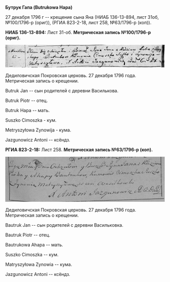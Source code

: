 **Бутрук Гапа (Butrukowa Hapa)**

27 декабря 1796 г -- крещение сына Яна (НИАБ 136-13-894, лист 31об,
№100/1796-р (ориг)), (РГИА 823-2-18, лист 258, №63/1796-р (коп)).

**НИАБ 136-13-894:** Лист 31-об. **Метрическая запись №100/1796-р
(ориг).**

![](./media/ad280047c08416bb2b34c0592606a7cc2390cc95.png)

Дедиловичская Покровская церковь. 27 декабря 1796 года. Метрическая
запись о крещении.

Butruk Jan -- сын родителей с деревни Василькова.

Butruk Piotr -- отец.

Butruk Hapa -- мать.

Suszko Cimoszka - кум.

Metryszyłowa Zynowija - кума.

Jazgunowicz Antoni -- ксёндз.

**РГИА 823-2-18:** Лист 258. **Метрическая запись №63/1796-р (коп).**

![](./media/e3110862d588023f029b95aec210726050415990.png)

Дедиловичская Покровская церковь. 27 декабря 1796 года. Метрическая
запись о крещении.

Bautruk Jan -- сын родителей с деревни Васильковка.

Bautruk Piotr -- отец.

Bautrukowa Ahapa -- мать.

Suszko Cimoszka -- кум.

Matryszyłowa Zynowia -- кума.

Jazgunowicz Antoni -- ксёндз.
